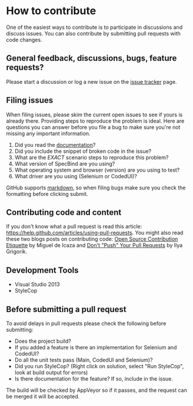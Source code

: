 # How to contribute

One of the easiest ways to contribute is to participate in discussions and discuss issues. You can also contribute by submitting pull requests with code changes.

## General feedback, discussions, bugs, feature requests?
Please start a discussion or log a new issue on the [issue tracker](https://github.com/dpiessens/specbind/issues) page.

## Filing issues
When filing issues, please skim the current open issues to see if yours is already there.
Providing steps to reproduce the problem is ideal.
Here are questions you can answer before you file a bug to make sure you're not missing any important information.

1. Did you read the [documentation](https://github.com/dpiessens/specbind/wiki)?
2. Did you include the snippet of broken code in the issue?
3. What are the *EXACT* scenario steps to reproduce this problem?
4. What version of SpecBind are you using?
5. What operating system and browser (version) are you using to test?
6. What driver are you using (Selenium or CodedUI)?

GitHub supports [markdown](http://github.github.com/github-flavored-markdown/), so when filing bugs make sure you check the formatting before clicking submit.

## Contributing code and content
If you don't know what a pull request is read this article: https://help.github.com/articles/using-pull-requests.
You might also read these two blogs posts on contributing code: [Open Source Contribution Etiquette](http://tirania.org/blog/archive/2010/Dec-31.html) by Miguel de Icaza and [Don't "Push" Your Pull Requests](http://www.igvita.com/2011/12/19/dont-push-your-pull-requests/) by Ilya Grigorik.

## Development Tools
- Visual Studio 2013
- StyleCop

## Before submitting a pull request

To avoid delays in pull requests please check the following before submitting:
- Does the project build?
- If you added a feature is there an implementation for Selenium and CodedUI?
- Do all the unit tests pass (Main, CodedUI and Selenium)?
- Did you run StyleCop? (Right click on solution, select "Run StyleCop", look at build output for errors)
- Is there documentation for the feature? If so, include in the issue.

The build will be checked by AppVeyor so if it passes, and the request can be merged it will be accepted.
